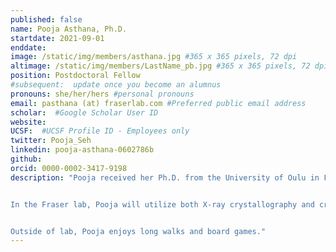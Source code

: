 ```yaml
---
published: false
name: Pooja Asthana, Ph.D.
startdate: 2021-09-01
enddate:
image: /static/img/members/asthana.jpg #365 x 365 pixels, 72 dpi
altimage: /static/img/members/LastName_pb.jpg #365 x 365 pixels, 72 dpi
position: Postdoctoral Fellow
#subsequent:  update once you become an alumnus
pronouns: she/her/hers #personal pronouns
email: pasthana (at) fraserlab.com #Preferred public email address
scholar:  #Google Scholar User ID
website:
UCSF:  #UCSF Profile ID - Employees only
twitter: Pooja_Seh
linkedin: pooja-asthana-0602786b
github:
orcid: 0000-0002-3417-9198
description: "Pooja received her Ph.D. from the University of Oulu in Finland. Her thesis  focused on the structural characterization of mycobacterial membrane proteins using X-ray crystallography and small angle X-ray scattering (SAXS).


In the Fraser lab, Pooja will utilize both X-ray crystallography and cryo-EM to study the drug complexes of tubulin and understand the molecular mechanism of resistance of anti-parasitic drugs.


Outside of lab, Pooja enjoys long walks and board games."
---
```

